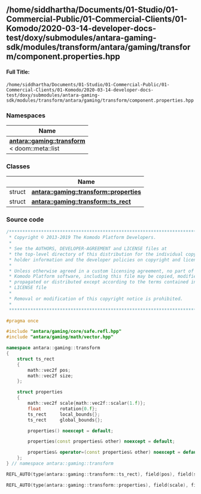 

## /home/siddhartha/Documents/01-Studio/01-Commercial-Public/01-Commercial-Clients/01-Komodo/2020-03-14-developer-docs-test/doxy/submodules/antara-gaming-sdk/modules/transform/antara/gaming/transform/component.properties.hpp

#### Full Title:
```
/home/siddhartha/Documents/01-Studio/01-Commercial-Public/01-Commercial-Clients/01-Komodo/2020-03-14-developer-docs-test/doxy/submodules/antara-gaming-sdk/modules/transform/antara/gaming/transform/component.properties.hpp
```







### Namespaces

| Name           |
| -------------- |
| **[antara::gaming::transform](Namespaces/namespaceantara_1_1gaming_1_1transform.md)** <br>< doom::meta::list  |

### Classes

|                | Name           |
| -------------- | -------------- |
| struct | **[antara::gaming::transform::properties](Classes/structantara_1_1gaming_1_1transform_1_1properties.md)**  |
| struct | **[antara::gaming::transform::ts_rect](Classes/structantara_1_1gaming_1_1transform_1_1ts__rect.md)**  |















### Source code

```cpp
/******************************************************************************
 * Copyright © 2013-2019 The Komodo Platform Developers.                      *
 *                                                                            *
 * See the AUTHORS, DEVELOPER-AGREEMENT and LICENSE files at                  *
 * the top-level directory of this distribution for the individual copyright  *
 * holder information and the developer policies on copyright and licensing.  *
 *                                                                            *
 * Unless otherwise agreed in a custom licensing agreement, no part of the    *
 * Komodo Platform software, including this file may be copied, modified,     *
 * propagated or distributed except according to the terms contained in the   *
 * LICENSE file                                                               *
 *                                                                            *
 * Removal or modification of this copyright notice is prohibited.            *
 *                                                                            *
 ******************************************************************************/

#pragma once

#include "antara/gaming/core/safe.refl.hpp" 
#include "antara/gaming/math/vector.hpp"    

namespace antara::gaming::transform
{
    struct ts_rect
    {
        math::vec2f pos;
        math::vec2f size;
    };

    struct properties
    {
        math::vec2f scale{math::vec2f::scalar(1.f)};
        float       rotation{0.f};
        ts_rect     local_bounds{};  
        ts_rect     global_bounds{}; 

        properties() noexcept = default;

        properties(const properties& other) noexcept = default;

        properties& operator=(const properties& other) noexcept = default;
    };
} // namespace antara::gaming::transform

REFL_AUTO(type(antara::gaming::transform::ts_rect), field(pos), field(size))

REFL_AUTO(type(antara::gaming::transform::properties), field(scale), field(rotation), field(local_bounds), field(global_bounds))
```





